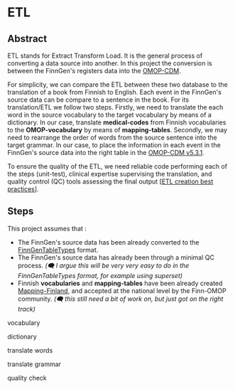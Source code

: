# ETL
 
 ## Abstract 

ETL stands for Extract Transform Load. It is the general process of converting a data source into another. 
In this project the conversion is between the FinnGen's registers data into the [OMOP-CDM](https://www.ohdsi.org/data-standardization/the-common-data-model/).  

For simplicity, we can compare the ETL between these two database to the translation of a book from Finnish to English.
Each event in the  FinnGen's source data can be compare to a sentence in the book. For its translation/ETL we follow two steps. 
Firstly, we need to translate the each word in the source vocabulary to the target vocabulary by means of a dictionary. 
In our case, translate **medical-codes** from Finnish vocabularies to the **OMOP-vocabulary** by means of **mapping-tables**. 
Secondly, we may need to rearrange the order of words from the source sentence into the target grammar. 
In our case, to place the information in each event in the FinnGen's source data into the right table in the [OMOP-CDM v5.3.1](https://ohdsi.github.io/CommonDataModel/cdm531.html). 

To ensure the quality of the ETL, we need reliable code performing each of the steps (unit-test), clinical expertise supervising the translation, and quality control (QC) tools assessing the final output [[ETL creation best practices](https://www.ohdsi.org/web/wiki/doku.php?id=documentation:etl_best_practices)].  


## Steps 

This project assumes that :
 
- The FinnGen's source data has been already converted to the [FinnGenTableTypes](https://github.com/FINNGEN/FinnGenTableTypes) format. 
- The FinnGen's source data has already been through a minimal QC process. *(🗨️ I argue this will be very very easy to do in the FinnGenTableTypes format, for example using superset)* 
- Finnish **vocabularies** and **mapping-tables** have been already created [Mapping-Finland](https://github.com/FINNGEN/mapping_finland), and accepted at the national level by the Finn-OMOP community. *(🗨️ this still need a bit of work on, but just got on the right track)*




vocabulary

dictionary 

translate words 

translate grammar 

quality check 
